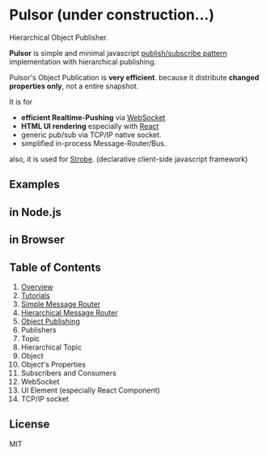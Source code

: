 # Pulsor   (under construction...)

Hierarchical Object Publisher.

**Pulsor** is simple and minimal javascript [publish/subscribe pattern](https://en.wikipedia.org/wiki/Publish%E2%80%93subscribe_pattern) implementation with hierarchical publishing.

Pulsor's Object Publication is **very efficient**. because it distribute **changed properties only**, not a entire snapshot.

It is for
- **efficient Realtime-Pushing** via [WebSocket]()
- **HTML UI rendering** especially with [React](https://facebook.github.io/react/)
- generic pub/sub via TCP/IP native socket.
- simplified in-process Message-Router/Bus.

also, it is used for [Strobe](#). (declarative client-side javascript framework)

## Examples

## in Node.js

## in Browser

## Table of Contents

1. [Overview](doc/overview.md)
1. [Tutorials](doc/tutorials.md)
  1.  [Simple Message Router](doc/tutorials.md#topic)
  1.  [Hierarchical Message Router](doc/tutorials.md#htopic)
  1.  [Object Publishing](doc/tutorials.md#object)
1. Publishers
  1.  Topic
  1.  Hierarchical Topic
  1.  Object
  1.  Object's Properties
1. Subscribers and Consumers
  1.  WebSocket
  1.  UI Element  (especially React Component)
  1.  TCP/IP socket

##  License

MIT

